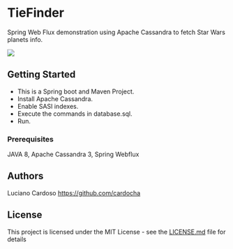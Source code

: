 # TieFinder
Spring Web Flux demonstration using Apache Cassandra to fetch Star Wars planets info.   

![](red_saber.gif)


## Getting Started
* This is a Spring boot and Maven Project.
* Install Apache Cassandra.
* Enable SASI indexes.
* Execute the commands in database.sql.
* Run.

### Prerequisites

JAVA 8, Apache Cassandra 3, Spring Webflux

## Authors

Luciano Cardoso https://github.com/cardocha

## License

This project is licensed under the MIT License - see the [LICENSE.md](LICENSE.md) file for details

